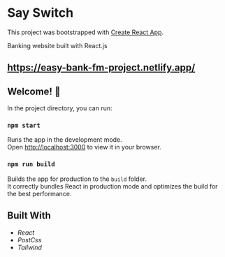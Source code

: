 # Say Switch

This project was bootstrapped with [Create React App](https://github.com/facebook/create-react-app).

Banking website built with React.js

<!-- ![Design preview for the Easy Bank Website](./desktop-preview.jpg) -->

## https://easy-bank-fm-project.netlify.app/

## Welcome! 👋

In the project directory, you can run:

### `npm start`

Runs the app in the development mode.\
Open [http://localhost:3000](http://localhost:3000) to view it in your browser.

### `npm run build`

Builds the app for production to the `build` folder.\
It correctly bundles React in production mode and optimizes the build for the best performance.

## Built With
* *React*
* *PostCss*
* *Tailwind*

